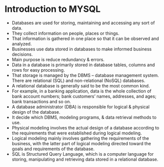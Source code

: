 # Introduction to MYSQL
* Databases are used for storing, maintaining and accessing any sort of data.
* They collect information on people, places or things. 
* That information is gathered in one place so that it can be observed and analyzed.
* Businesses use data stored in databases to make informed business decisions.
* Main purpose is reduce redundancy & errors.
* Data in a database is primarily stored in database tables, columns and rows for easy processing.
* That storage is managed by the DBMS – database management system. There are relational (SQL) and non-relational (NoSQL) databases.
* A relational database is generally said to be the most common kind.
* For example, in a banking application, data is the whole collection of bank account numbers; bank customers’ names, addresses, and ages; bank transactions and so on.
* A database administrator (DBA) is responsible for logical & physical design of the database.
* It decide which DBMS, modeling programs, & data retrieval methods to use.
* Physical modeling involves the actual design of a database according to the requirements that were established during logical modeling.
* Logical modeling mainly involves gathering the requirements of the business, with the latter part of logical modeling directed toward the goals and requirements of the database.
* SQL is Structured Query Language, which is a  computer language for storing, manipulating and retrieving data stored in a relational database.

